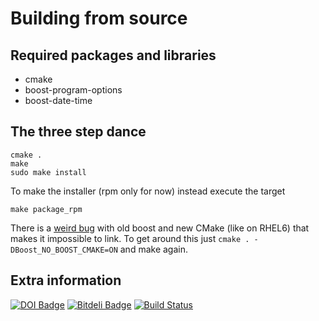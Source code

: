 Building from source
====================

Required packages and libraries
-------------------------------
* cmake
* boost-program-options
* boost-date-time

The three step dance
--------------------
    cmake .
    make
    sudo make install

To make the installer (rpm only for now) instead execute the target

    make package_rpm

There is a [weird bug](http://stackoverflow.com/questions/9948375/cmake-find-package-succeeds-but-returns-wrong-path)
with old boost and new CMake (like on RHEL6) that makes it impossible to link.
To get around this just `cmake . -DBoost_NO_BOOST_CMAKE=ON` and make again.

Extra information
-----------------
[![DOI Badge](https://zenodo.org/badge/doi/10.5281/zenodo.10056.png)](http://dx.doi.org/10.5281/zenodo.10056)
[![Bitdeli Badge](https://d2weczhvl823v0.cloudfront.net/peterfpeterson/morebin/trend.png)](https://bitdeli.com/free "Bitdeli Badge")
[![Build Status](https://travis-ci.org/peterfpeterson/morebin.png)](https://travis-ci.org/peterfpeterson/morebin)
